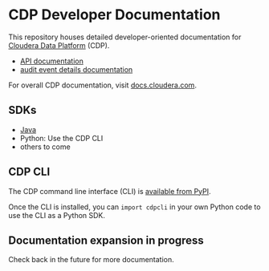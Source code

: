 # CDP Developer Documentation

This repository houses detailed developer-oriented documentation for
[Cloudera Data Platform](https://www.cloudera.com/products/cloudera-data-platform.html)
(CDP).

* [API documentation](./api-docs)
* [audit event details documentation](./audit-details-docs)

For overall CDP documentation, visit [docs.cloudera.com](https://docs.cloudera.com/).

## SDKs

* [Java](https://github.com/cloudera/cdp-sdk-java)
* Python: Use the CDP CLI
* others to come

## CDP CLI

The CDP command line interface (CLI) is [available from PyPI](https://pypi.org/project/cdpcli/).

Once the CLI is installed, you can `import cdpcli` in your own Python code to use the CLI as a Python SDK.

## Documentation expansion in progress

Check back in the future for more documentation.
